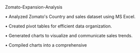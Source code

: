 Zomato-Expansion-Analysis

• Analyzed Zomato's Country and sales dataset using MS Excel.

• Created pivot tables for efficient data organization.

• Generated charts to visualize and communicate sales trends.

• Compiled charts into a comprehensive
